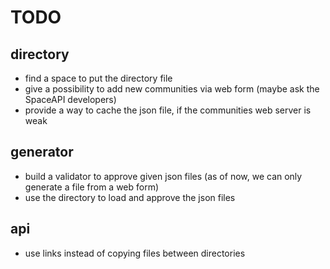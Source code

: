 TODO
====

directory
---------
- find a space to put the directory file
- give a possibility to add new communities via web form (maybe ask the SpaceAPI developers)
- provide a way to cache the json file, if the communities web server is weak

generator
---------
- build a validator to approve given json files (as of now, we can only generate a file from a web form)
- use the directory to load and approve the json files

api
---
- use links instead of copying files between directories
